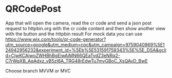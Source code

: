 # QRCodePost
App that will open the camera, read the cr code and send a json post request to httpbin.org with the cr code content and then show another view with the button and the httpbin result
For mock data you can use https://www.wix.com/tools/qr-code-generator?utm_source=google&utm_medium=cpc&utm_campaign=9759040969%5E124942956232&experiment_id=%5Eb%5E531591758343%5E%5E_DSA&gclid=CjwKCAjwoZWHBhBgEiwAiMN66QEaTvdZ3eNRq2-C7rWqXB_AqAdxz_yB5zI6A_TRG48rEdwTu7mvGBoC_XsQAvD_BwE

Choose branch MVVM or MVC 
